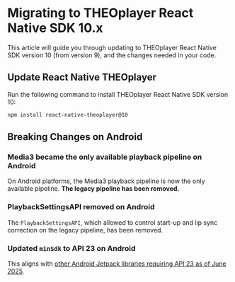 # Migrating to THEOplayer React Native SDK 10.x

This article will guide you through updating to THEOplayer React Native SDK version 10 (from version 9),
and the changes needed in your code.

## Update React Native THEOplayer

Run the following command to install THEOplayer React Native SDK version 10:

```bash
npm install react-native-theoplayer@10
```

## Breaking Changes on Android

### Media3 became the only available playback pipeline on Android

On Android platforms, the Media3 playback pipeline is now the only available pipeline. **The legacy
pipeline has been removed.**

### PlaybackSettingsAPI removed on Android

The `PlaybackSettingsAPI`, which allowed to control start-up and lip sync correction on the legacy
pipeline, has been removed.

### Updated `minSdk` to API 23 on Android

This aligns with [other Android Jetpack libraries requiring API 23 as of June 2025](https://developer.android.com/jetpack/androidx/versions#version-table).

